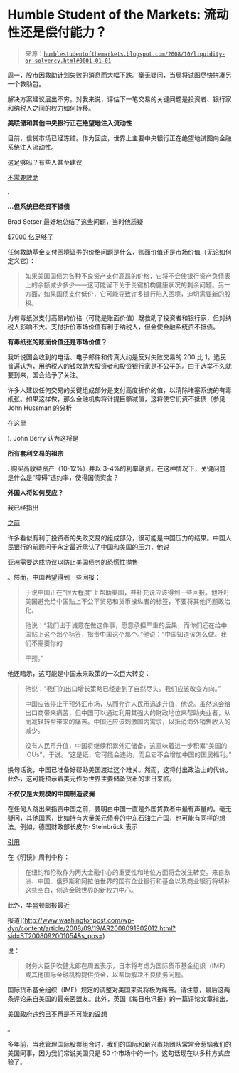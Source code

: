 <!--yml

category: 未分类

date: 2024-05-18 01:04:38

-->

# Humble Student of the Markets: 流动性还是偿付能力？

> 来源：[`humblestudentofthemarkets.blogspot.com/2008/10/liquidity-or-solvency.html#0001-01-01`](https://humblestudentofthemarkets.blogspot.com/2008/10/liquidity-or-solvency.html#0001-01-01)

周一，股市因救助计划失败的消息而大幅下跌。毫无疑问，当局将试图尽快拼凑另一个救助包。

解决方案建议层出不穷。对我来说，评估下一笔交易的关键问题是投资者、银行家和纳税人之间的权力如何转移。

**美联储和其他中央银行正在绝望地注入流动性**

目前，信贷市场已经冻结。作为回应，世界上主要中央银行正在绝望地试图向金融系统注入流动性。

这足够吗？有些人甚至建议

[不需要救助](http://alephblog.com/2008/09/24/call-their-bluff/)

.

**...但系统已经资不抵债**

Brad Setser 最好地总结了这些问题，当时他质疑

[$7000 亿足够了](http://blogs.cfr.org/setser/2008/09/23/some-ballpark-bailout-math/)

任何救助基金支付困境证券的价格问题是什么，账面价值还是市场价值（无论如何定义它）：

> 如果美国国债为各种不良资产支付高昂的价格，它将不会使银行资产负债表上的余额减少多少——这可能留下关于关键机构健康状况的剩余问题。另一方面，如果国债支付低价，它可能导致许多银行陷入困境，迫切需要新的股权。

为有毒纸张支付高昂的价格（可能是账面价值）既救助了投资者和银行家，但对纳税人影响不大。支付折价市场价值有利于纳税人，但会使金融系统资不抵债。

**有毒纸张的账面价值还是市场价值？**

我听说国会收到的电话、电子邮件和传真大约是反对失败交易的 200 比 1。选民普遍认为，用纳税人的钱救助大投资者和投资银行家是不公平的。由于选举不久就要到来，国会给予了关注。

许多人建议任何交易的关键组成部分是支付高度折价的值，以清除堵塞系统的有毒纸张。如果这样做，那么金融机构将计提巨额减值，这将使它们资不抵债（参见 John Hussman 的分析

[在这里](http://www.hussmanfunds.com/wmc/wmc080929.htm)

). John Berry 认为这将是

**所有套利交易的祖宗**

. 购买高收益资产（10-12%）并以 3-4%的利率融资。在这种情况下，关键问题是什么是“障碍”违约率，使得国债资金？

**外国人将如何反应？**

我已经指出

[之前](http://humblestudentofthemarkets.blogspot.com/2008/09/this-bailout-is-destined-to-end-in.html)

许多看似有利于投资者的失败交易的组成部分，很可能是中国压力的结果。中国人民银行的前顾问于永定最近承认了中国和美国的压力，他说

[亚洲需要达成协议以防止美国债务的恐慌性抛售](http://bloomberg.com/apps/news?pid=20601087&sid=anZHfo6tQi60&refer=home)

。然而，中国希望得到一些回报：

> 于说中国正在“很大程度”上帮助美国，并补充说应该得到一些回报。他呼吁美国避免给中国贴上不公平贸易和货币操纵者的标签，不要将其他问题政治化。
> 
> 他说：“我们出于诚意在做这件事，愿意承担严重的后果，而你们还在给中国贴上这个那个标签，指责中国这个那个。”他说：“中国知道该怎么做。我们不需要你的
> 
> 干预。”

他还暗示，这可能是中国未来政策的一次巨大转变：

> 他说：“我们的出口增长策略已经走到了自然尽头。我们应该改变方向。”
> 
> 中国应该停止干预外汇市场，从而允许人民币迅速升值，他说。虽然这会给出口商带来痛苦，但中国可以通过利用其强大的财政地位来帮助失业者，从而减轻转型带来的痛苦。中国还应该刺激国内需求，以抵消海外销售收入的减少。
> 
> 没有人民币升值，中国将继续积累外汇储备，这意味着进一步积累“美国的 IOUs”，于说。“这是纸，它可能会违约，而且它不会增加中国的国民福利。”

换句话说，中国已准备好帮助美国渡过这个难关。然而，这将付出政治上的代价。此外，这可能预示着美元作为世界主要储备货币的末日来临。

**不仅仅是大规模的中国制造波澜**

在任何人跳出来指责中国之前，要明白中国一直是外国贷款者中最有声量的。毫无疑问，其他国家，比如持有大量美元债券的中东石油生产国，也可能有同样的想法。例如，德国财政部长皮尔· Steinbrück 表示

[引用](http://www.spiegel.de/international/business/0,1518,581201,00.html)

在《明镜》周刊中称：

> 在纽约和伦敦作为两大金融中心的重要性和地位方面将会发生转变。来自欧洲、中国、俄罗斯和阿拉伯世界的国有企业银行和基金以及商业银行将填补这些空白，创造金融世界的新权力中心。

此外，华盛顿邮报最近

报道](http://www.washingtonpost.com/wp-dyn/content/article/2008/09/19/AR2008091902012.html?sid=ST2008092001054&s_pos=)

说：

> 财务大臣伊吹健太郎在周五表示，日本将考虑为国际货币基金组织（IMF）或其他国际金融机构提供资金，以帮助解决不良债务问题。

国际货币基金组织（IMF）规定的调整对美国来说将极为痛苦。请注意，最后这两条评论来自美国的最亲密盟友。此外，英国《每日电讯报》的一篇评论文章指出，

[美国政府违约已不再是不可能的设想](http://www.telegraph.co.uk/finance/comment/liamhalligan/3023967/A-default-by-the-US-government-is-no-longer-unthinkable.html)

。

多年前，当我管理国际股票组合时，我们的国际和新兴市场团队常常会惹恼我们的美国同事，因为我们常说美国只是 50 个市场中的一个。这句话现在以多种方式应验了。
